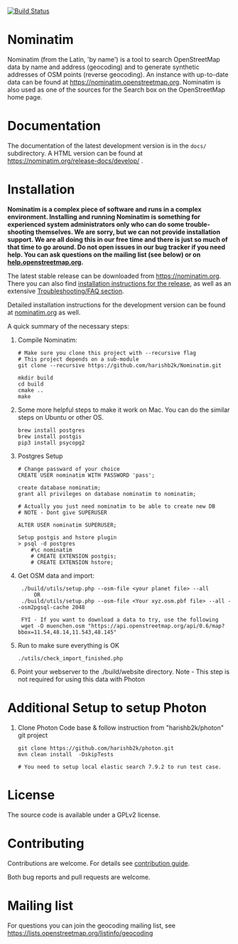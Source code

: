 [![Build Status](https://travis-ci.org/osm-search/Nominatim.svg?branch=master)](https://travis-ci.org/osm-search/Nominatim)

Nominatim
=========

Nominatim (from the Latin, 'by name') is a tool to search OpenStreetMap data
by name and address (geocoding) and to generate synthetic addresses of
OSM points (reverse geocoding). An instance with up-to-date data can be found
at https://nominatim.openstreetmap.org. Nominatim is also used as one of the
sources for the Search box on the OpenStreetMap home page.

Documentation
=============

The documentation of the latest development version is in the
`docs/` subdirectory. A HTML version can be found at
https://nominatim.org/release-docs/develop/ .

Installation
============

**Nominatim is a complex piece of software and runs in a complex environment.
Installing and running Nominatim is something for experienced system
administrators only who can do some trouble-shooting themselves. We are sorry,
but we can not provide installation support. We are all doing this in our free
time and there is just so much of that time to go around. Do not open issues in
our bug tracker if you need help. You can ask questions on the mailing list
(see below) or on [help.openstreetmap.org](https://help.openstreetmap.org/).**

The latest stable release can be downloaded from https://nominatim.org.
There you can also find [installation instructions for the release](https://nominatim.org/release-docs/latest/admin/Installation), as well as an extensive [Troubleshooting/FAQ section](https://nominatim.org/release-docs/latest/admin/Faq/).

Detailed installation instructions for the development version can be
found at [nominatim.org](https://nominatim.org/release-docs/develop/admin/Installation)
as well. 

A quick summary of the necessary steps:

1. Compile Nominatim:
    ~~~~
    # Make sure you clone this project with --recursive flag
    # This project depends on a sub-module
    git clone --recursive https://github.com/harishb2k/Nominatim.git
    
    mkdir build
    cd build
    cmake ..
    make
    ~~~~
           
2. Some more helpful steps to make it work on Mac. You can do the similar steps on Ubuntu or other OS.
    
    ~~~~
   brew install postgres
   brew install postgis
   pip3 install psycopg2
   ~~~~

3. Postgres Setup
    ~~~~
    # Change passward of your choice   
    CREATE USER nominatim WITH PASSWORD 'pass';
   
    create database nominatim;
    grant all privileges on database nominatim to nominatim;
    
   # Actually you just need nominatim to be able to create new DB
   # NOTE - Dont give SUPERUSER
   
   ALTER USER nominatim SUPERUSER;
   
    Setup postgis and hstore plugin
    > psql -d postgres
        #\c nominatim
        # CREATE EXTENSION postgis; 
        # CREATE EXTENSION hstore;      
    ~~~~

4. Get OSM data and import:

        ./build/utils/setup.php --osm-file <your planet file> --all
            OR
        ./build/utils/setup.php --osm-file <Your xyz.osm.pbf file> --all --osm2pgsql-cache 2048
        
        FYI - If you want to download a data to try, use the following
        wget -O muenchen.osm "https://api.openstreetmap.org/api/0.6/map?bbox=11.54,48.14,11.543,48.145"


5. Run to make sure everything is OK
    ~~~~
    ./utils/check_import_finished.php
    ~~~~
   
6. Point your webserver to the ./build/website directory.
   Note - This step is not required for using this data with Photon



Additional Setup to setup Photon
=======
1. Clone Photon Code base & follow instruction from "harishb2k/photon" git project 
   ~~~~
   git clone https://github.com/harishb2k/photon.git
   mvn clean install  -DskipTests
   
   # You need to setup local elastic search 7.9.2 to run test case. 
   ~~~~
             
License
=======

The source code is available under a GPLv2 license.


Contributing
============

Contributions are welcome. For details see [contribution guide](CONTRIBUTING.md).

Both bug reports and pull requests are welcome.


Mailing list
============

For questions you can join the geocoding mailing list, see
https://lists.openstreetmap.org/listinfo/geocoding
